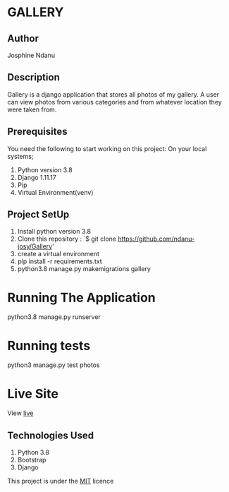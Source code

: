 # GALLERY

## Author
Josphine Ndanu

## Description
Gallery is a django application that stores all photos of my gallery. A user can view photos from various categories and from whatever location they were taken from.

## Prerequisites
You need the following to start working on this project: On your local systems;

1. Python version 3.8
2. Django 1.11.17
3. Pip
4. Virtual Environment(venv)


## Project SetUp
1. Install python version 3.8
1. Clone this repository :  `$ git clone https://github.com/ndanu-josy/Gallery'
1. create  a virtual environment 
1. pip install -r requirements.txt
1. python3.8 manage.py makemigrations gallery


# Running The Application
python3.8 manage.py runserver


# Running tests
python3 manage.py test photos

# Live Site 
View [live]()

## Technologies Used
1. Python 3.8
2. Bootstrap
3. Django


This project is under the  [MIT](LICENSE) licence